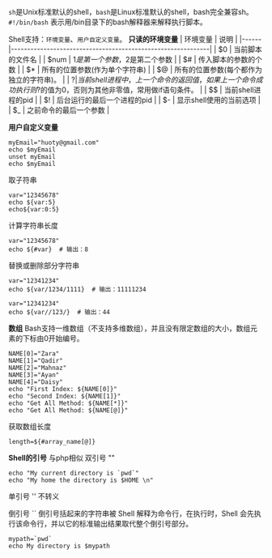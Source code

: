 `sh`是Unix标准默认的shell，`bash`是Linux标准默认的shell，bash完全兼容sh。
`#!/bin/bash` 表示用/bin目录下的bash解释器来解释执行脚本。

Shell支持：`环境变量`、`用户自定义变量`。
**只读的环境变量**
| 环境变量 | 说明                                                          |
|------|-------------------------------------------------------------|
|   $0   | 当前脚本的文件名                                                    |
|   $num   | $1是第一个参数，$2是第二个参数                                           |
|   $#   | 传入脚本的参数的个数                                                  |
|   $*   | 所有的位置参数(作为单个字符串)                                            |
|   $@   | 所有的位置参数(每个都作为独立的字符串)。                                       |
|   $?   | 当前shell进程中，上一个命令的返回值，如果上一个命令成功执行则$?的值为0，否则为其他非零值，常用做if语句条件。 |
|   $$   | 当前shell进程的pid                                                            |
|   $!   | 后台运行的最后一个进程的pid                                                            |
|   $-   | 显示shell使用的当前选项                                                            |
|   $_   | 之前命令的最后一个参数                                                            |

**用户自定义变量**
```
myEmail="huoty@gmail.com"
echo $myEmail
unset myEmail
echo $myEmail
```
取子符串
```
var="12345678"
echo ${var:5}
echo${var:0:5}
```
计算字符串长度
```
var="12345678"
echo ${#var}  # 输出：8
```
替换或删除部分字符串
```
var="12341234"
echo ${var/1234/1111}  # 输出：11111234

var="12341234"
echo ${var//123/}  # 输出：44
```

**数组**
Bash支持一维数组（不支持多维数组），并且没有限定数组的大小，数组元素的下标由0开始编号。
```
NAME[0]="Zara"
NAME[1]="Qadir"
NAME[2]="Mahnaz"
NAME[3]="Ayan"
NAME[4]="Daisy"
echo "First Index: ${NAME[0]}"
echo "Second Index: ${NAME[1]}"
echo "Get All Method: ${NAME[*]}"
echo "Get All Method: ${NAME[@]}"
```
获取数组长度
```
length=${#array_name[@]}
```
**Shell的引号**
与php相似
双引号 ""
```
echo "My current directory is `pwd`"
echo "My home the directory is $HOME \n"
```
单引号 ''
不转义

倒引号 ``
倒引号括起来的字符串被 Shell 解释为命令行，在执行时，Shell 会先执行该命令行，并以它的标准输出结果取代整个倒引号部分。
```
mypath=`pwd`
echo My directory is $mypath
```




